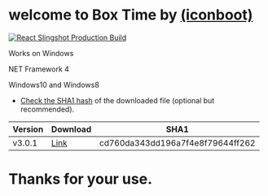# welcome to Box Time by [(iconboot)](https://twitter.com/iconboot)
                                   
                                       
                                       
                  
 
  
  

[![React Slingshot Production Build](https://raw.githubusercontent.com/iconboot/box.time/master/box%20Time/1490655279_box_wooden.ico)](https://www.youtube.com/watch?v=Si8h6ndx6Jo/) 


   

Works on Windows

NET Framework 4

Windows10 and Windows8


* [Check the SHA1 hash](https://www.virustotal.com/#/home/url) of the downloaded file (optional but recommended).

 
 | Version | Download | SHA1 |
|---------|----------|------|
| v3.0.1  | [Link](https://github.com/iconboot/box.time/blob/master/box%20Time/bin/Debug/box%20time.exe?raw=true) | cd760da343dd196a7f4e8f79644ff262  |

 
 

# Thanks for your use.

